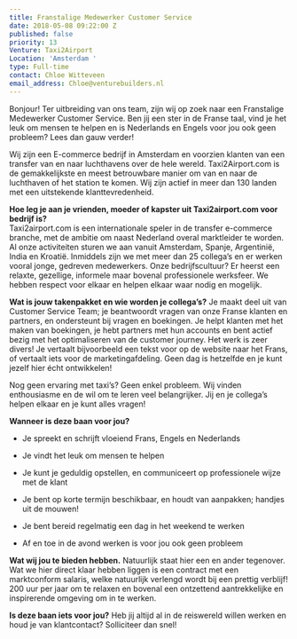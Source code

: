 ```yaml
---
title: Franstalige Medewerker Customer Service
date: 2018-05-08 09:22:00 Z
published: false
priority: 13
Venture: Taxi2Airport
Location: 'Amsterdam '
type: Full-time
contact: Chloe Witteveen
email_address: Chloe@venturebuilders.nl
---
```


Bonjour! Ter uitbreiding van ons team, zijn wij op zoek naar een Franstalige Medewerker Customer Service. Ben jij een ster in de Franse taal, vind je het leuk om mensen te helpen en is Nederlands en Engels voor jou ook geen probleem? Lees dan gauw verder!

Wij zijn een E-commerce bedrijf in Amsterdam en voorzien klanten van een transfer van en naar luchthavens over de hele wereld. Taxi2Airport.com is de gemakkelijkste en meest betrouwbare manier om van en naar de luchthaven of het station te komen. Wij zijn actief in meer dan 130 landen met een uitstekende klanttevredenheid.

**Hoe leg je aan je vrienden, moeder of kapster uit Taxi2airport.com voor bedrijf is?**\
Taxi2airport.com is een internationale speler in de transfer e-commerce branche, met de ambitie om naast Nederland overal marktleider te worden. Al onze activiteiten sturen we aan vanuit Amsterdam, Spanje, Argentinië, India en Kroatië. Inmiddels zijn we met meer dan 25 collega’s en er werken vooral jonge, gedreven medewerkers. Onze bedrijfscultuur? Er heerst een relaxte, gezellige, informele maar bovenal professionele werksfeer. We hebben respect voor elkaar en helpen elkaar waar nodig en mogelijk.

**Wat is jouw takenpakket en wie worden je collega’s?**
Je maakt deel uit van Customer Service Team; je beantwoordt vragen van onze Franse klanten en partners, en ondersteunt bij vragen en boekingen. Je helpt klanten met het maken van boekingen, je hebt partners met hun accounts en bent actief bezig met het optimaliseren van de customer journey. Het werk is zeer divers! Je vertaalt bijvoorbeeld een tekst voor op de website naar het Frans, of vertaalt iets voor de marketingafdeling. Geen dag is hetzelfde en je kunt jezelf hier écht ontwikkelen!

Nog geen ervaring met taxi’s? Geen enkel probleem. Wij vinden enthousiasme en de wil om te leren veel belangrijker. Jij en je collega’s helpen elkaar en je kunt alles vragen!

**Wanneer is deze baan voor jou?**

* Je spreekt en schrijft vloeiend Frans, Engels en Nederlands

* Je vindt het leuk om mensen te helpen

* Je kunt je geduldig opstellen, en communiceert op professionele wijze met de klant

* Je bent op korte termijn beschikbaar, en houdt van aanpakken; handjes uit de mouwen!

* Je bent bereid regelmatig een dag in het weekend te werken

* Af en toe in de avond werken is voor jou ook geen probleem

**Wat wij jou te bieden hebben.**
Natuurlijk staat hier een en ander tegenover. Wat we hier direct klaar hebben liggen is een contract met een marktconform salaris, welke natuurlijk verlengd wordt bij een prettig verblijf! 200 uur per jaar om te relaxen en bovenal een ontzettend aantrekkelijke en inspirerende omgeving om in te werken.

**Is deze baan iets voor jou?**
Heb jij altijd al in de reiswereld willen werken en houd je van klantcontact? Solliciteer dan snel!